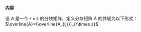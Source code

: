 **内容**    
    
设 $A$ 是一个 $r\times s$ 的分块矩阵，定义分块矩阵 $A$ 的共轭为以下形式： $\overline{A}=(\overline{A_{ij}})_{r\times s}$     
